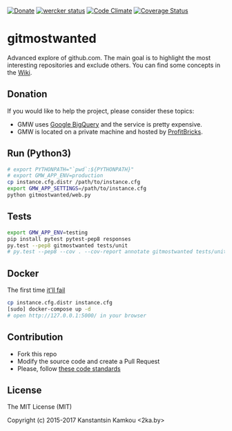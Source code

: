 [![Donate](https://img.shields.io/badge/Donate-PayPal-green.svg)](https://www.paypal.com/cgi-bin/webscr?cmd=_s-xclick&hosted_button_id=KLN4NFNZ3BFBA)
[![wercker status](https://app.wercker.com/status/399c14de0d935628b87623cc0d46ad34/s/master "wercker status")](https://app.wercker.com/project/byKey/399c14de0d935628b87623cc0d46ad34)
[![Code Climate](https://codeclimate.com/github/kkamkou/gitmostwanted.com/badges/gpa.svg)](https://codeclimate.com/github/kkamkou/gitmostwanted.com)
[![Coverage Status](https://coveralls.io/repos/github/kkamkou/gitmostwanted.com/badge.svg?branch=HEAD)](https://coveralls.io/github/kkamkou/gitmostwanted.com?branch=HEAD)

# gitmostwanted
Advanced explore of github.com. The main goal is to highlight the most interesting repositories and exclude others. You can find some concepts in the [Wiki](https://github.com/kkamkou/gitmostwanted.com/wiki).

## Donation
If you would like to help the project, please consider these topics:
- GMW uses [Google BigQuery](https://cloud.google.com/bigquery/pricing) and the service is pretty expensive.
- GMW is located on a private machine and hosted by [ProfitBricks](https://www.profitbricks.de/).

## Run (Python3)

```bash
# export PYTHONPATH="`pwd`:${PYTHONPATH}"
# export GMW_APP_ENV=production
cp instance.cfg.distr /path/to/instance.cfg
export GMW_APP_SETTINGS=/path/to/instance.cfg
python gitmostwanted/web.py
```

## Tests

```bash
export GMW_APP_ENV=testing
pip install pytest pytest-pep8 responses
py.test --pep8 gitmostwanted tests/unit
# py.test --pep8 --cov . --cov-report annotate gitmostwanted tests/unit
```

## Docker
The first time [it'll fail](https://github.com/docker/compose/issues/374)

```bash
cp instance.cfg.distr instance.cfg
[sudo] docker-compose up -d
# open http://127.0.0.1:5000/ in your browser
```

## Contribution
- Fork this repo
- Modify the source code and create a Pull Request
- Please, follow [these code standards](https://github.com/amontalenti/elements-of-python-style)

## License
The MIT License (MIT)

Copyright (c) 2015-2017 Kanstantsin Kamkou <2ka.by>
